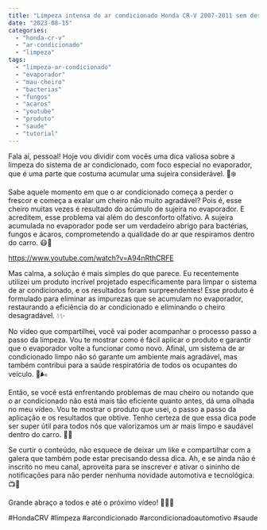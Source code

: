 ```yaml
---
title: "Limpeza intensa do ar condicionado Honda CR-V 2007-2011 sem desmontar"
date: "2023-08-15"
categories:
  - "honda-cr-v"
  - "ar-condicionado"
  - "limpeza"
tags:
  - "limpeza-ar-condicionado"
  - "evaporador"
  - "mau-cheiro"
  - "bacterias"
  - "fungos"
  - "acaros"
  - "youtube"
  - "produto"
  - "saude"
  - "tutorial"
---
```


Fala aí, pessoal! Hoje vou dividir com vocês uma dica valiosa sobre a limpeza do sistema de ar condicionado, com foco especial no evaporador, que é uma parte que costuma acumular uma sujeira considerável. 💨❄️

<!--more-->

Sabe aquele momento em que o ar condicionado começa a perder o frescor e começa a exalar um cheiro não muito agradável? Pois é, esse cheiro muitas vezes é resultado do acúmulo de sujeira no evaporador. E acreditem, esse problema vai além do desconforto olfativo. A sujeira acumulada no evaporador pode ser um verdadeiro abrigo para bactérias, fungos e ácaros, comprometendo a qualidade do ar que respiramos dentro do carro. 😷🦠

https://www.youtube.com/watch?v=A94nRthCRFE

Mas calma, a solução é mais simples do que parece. Eu recentemente utilizei um produto incrível projetado especificamente para limpar o sistema de ar condicionado, e os resultados foram surpreendentes! Esse produto é formulado para eliminar as impurezas que se acumulam no evaporador, restaurando a eficiência do ar condicionado e eliminando o cheiro desagradável. 💧✨

No vídeo que compartilhei, você vai poder acompanhar o processo passo a passo da limpeza. Vou te mostrar como é fácil aplicar o produto e garantir que o evaporador volte a funcionar como novo. Afinal, um sistema de ar condicionado limpo não só garante um ambiente mais agradável, mas também contribui para a saúde respiratória de todos os ocupantes do veículo. 👃🌬️

Então, se você está enfrentando problemas de mau cheiro ou notando que o ar condicionado não está mais tão eficiente quanto antes, dá uma olhada no meu vídeo. Vou te mostrar o produto que usei, o passo a passo da aplicação e os resultados que obtive. Tenho certeza de que essa dica pode ser super útil para todos nós que valorizamos um ar mais limpo e saudável dentro do carro. 🚗🌿

Se curtir o conteúdo, não esquece de deixar um like e compartilhar com a galera que também pode estar precisando dessa dica. Ah, e se ainda não é inscrito no meu canal, aproveita para se inscrever e ativar o sininho de notificações para não perder nenhuma novidade automotiva e tecnológica. 📺🔔

Grande abraço a todos e até o próximo vídeo! 🤗🎥🚀

#HondaCRV #limpeza #arcondicionado #arcondicionadoautomotivo #saude
